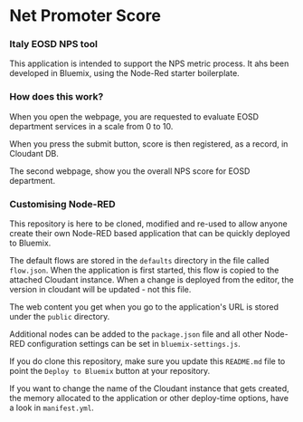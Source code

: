 Net Promoter Score
====================================

### Italy EOSD NPS tool

This application is intended to support the NPS metric process. It ahs been developed in Bluemix,
using the Node-Red starter boilerplate.  

### How does this work?

When you open the webpage, you are requested to evaluate EOSD department services in a scale
from 0 to 10.

When you press the submit button, score is then registered, as a record, in Cloudant DB.

The second webpage, show you the overall NPS score for EOSD department.

### Customising Node-RED

This repository is here to be cloned, modified and re-used to allow anyone create
their own Node-RED based application that can be quickly deployed to Bluemix.

The default flows are stored in the `defaults` directory in the file called `flow.json`.
When the application is first started, this flow is copied to the attached Cloudant
instance. When a change is deployed from the editor, the version in cloudant will
be updated - not this file.

The web content you get when you go to the application's URL is stored under the
`public` directory.

Additional nodes can be added to the `package.json` file and all other Node-RED
configuration settings can be set in `bluemix-settings.js`.

If you do clone this repository, make sure you update this `README.md` file to point
the `Deploy to Bluemix` button at your repository.

If you want to change the name of the Cloudant instance that gets created, the memory
allocated to the application or other deploy-time options, have a look in `manifest.yml`.
